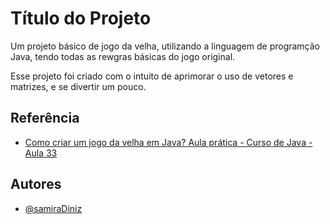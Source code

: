 
# Título do Projeto

Um projeto básico de jogo da velha, utilizando a linguagem de programção Java, tendo todas as rewgras básicas do jogo original.

Esse projeto foi criado com o intuito de aprimorar o uso de vetores e matrizes, e se divertir um pouco.


## Referência
 - [Como criar um jogo da velha em Java? Aula prática - Curso de Java - Aula 33](https://youtu.be/g0TGax2L_GM)

## Autores

- [@samiraDiniz](https://github.com/samiraDiniz)